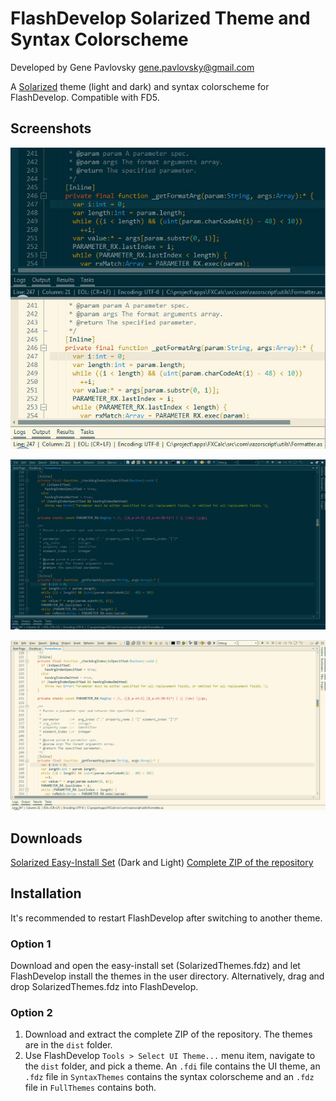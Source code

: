 FlashDevelop Solarized Theme and Syntax Colorscheme
===================================================

Developed by Gene Pavlovsky <gene.pavlovsky@gmail.com>

A [Solarized](http://ethanschoonover.com/solarized) theme (light and dark) and syntax colorscheme for FlashDevelop. Compatible with FD5.

Screenshots
-----------

![solarized](https://raw.githubusercontent.com/gene-pavlovsky/flashdevelop-colors-solarized/master/image/fd_solarized.jpg)

![solarized-dark](https://raw.githubusercontent.com/gene-pavlovsky/flashdevelop-colors-solarized/master/image/fd_solarized_dark.jpg)

![solarized-light](https://raw.githubusercontent.com/gene-pavlovsky/flashdevelop-colors-solarized/master/image/fd_solarized_light.jpg)

Downloads
------------
[Solarized Easy-Install Set](https://github.com/gene-pavlovsky/flashdevelop-colors-solarized/blob/master/dist/SolarizedThemes.fdz?raw=true) (Dark and Light)
[Complete ZIP of the repository](https://github.com/gene-pavlovsky/flashdevelop-colors-solarized/archive/master.zip)

Installation
------------

It's recommended to restart FlashDevelop after switching to another theme.

### Option 1

Download and open the easy-install set (SolarizedThemes.fdz) and let FlashDevelop install the themes in the user directory. Alternatively, drag and drop SolarizedThemes.fdz into FlashDevelop.

### Option 2

1. Download and extract the complete ZIP of the repository. The themes are in the `dist` folder.
2. Use FlashDevelop `Tools > Select UI Theme...` menu item, navigate to the `dist` folder, and pick a theme. An `.fdi` file contains the UI theme, an `.fdz` file in `SyntaxThemes` contains the syntax colorscheme and an `.fdz` file in `FullThemes` contains both.

